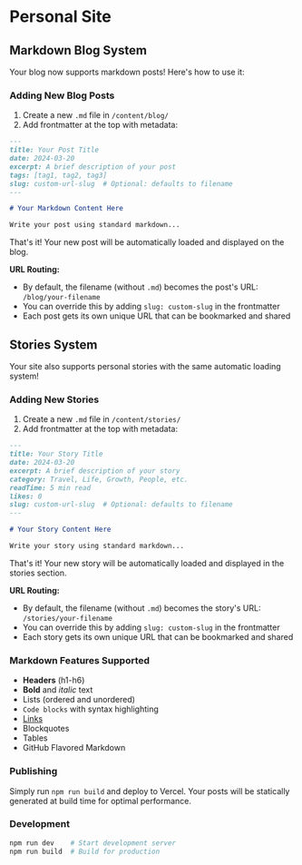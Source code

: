 # Personal Site

## Markdown Blog System

Your blog now supports markdown posts! Here's how to use it:

### Adding New Blog Posts

1. Create a new `.md` file in `/content/blog/`
2. Add frontmatter at the top with metadata:

```markdown
---
title: Your Post Title
date: 2024-03-20
excerpt: A brief description of your post
tags: [tag1, tag2, tag3]
slug: custom-url-slug  # Optional: defaults to filename
---

# Your Markdown Content Here

Write your post using standard markdown...
```

That's it! Your new post will be automatically loaded and displayed on the blog. 

**URL Routing:**
- By default, the filename (without `.md`) becomes the post's URL: `/blog/your-filename`
- You can override this by adding `slug: custom-slug` in the frontmatter
- Each post gets its own unique URL that can be bookmarked and shared

## Stories System

Your site also supports personal stories with the same automatic loading system!

### Adding New Stories

1. Create a new `.md` file in `/content/stories/`
2. Add frontmatter at the top with metadata:

```markdown
---
title: Your Story Title
date: 2024-03-20
excerpt: A brief description of your story
category: Travel, Life, Growth, People, etc.
readTime: 5 min read
likes: 0
slug: custom-url-slug  # Optional: defaults to filename
---

# Your Story Content Here

Write your story using standard markdown...
```

That's it! Your new story will be automatically loaded and displayed in the stories section.

**URL Routing:**
- By default, the filename (without `.md`) becomes the story's URL: `/stories/your-filename`
- You can override this by adding `slug: custom-slug` in the frontmatter
- Each story gets its own unique URL that can be bookmarked and shared

### Markdown Features Supported

- **Headers** (h1-h6)
- **Bold** and *italic* text
- Lists (ordered and unordered)
- `Code blocks` with syntax highlighting
- [Links](https://example.com)
- Blockquotes
- Tables
- GitHub Flavored Markdown

### Publishing

Simply run `npm run build` and deploy to Vercel. Your posts will be statically generated at build time for optimal performance.

### Development

```bash
npm run dev    # Start development server
npm run build  # Build for production
```